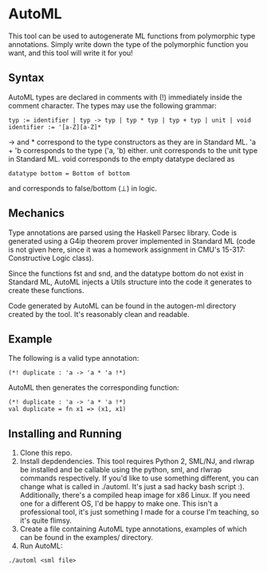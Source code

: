 # AutoML

This tool can be used to autogenerate ML functions from polymorphic type annotations. Simply write down the type of the 
polymorphic function you want, and this tool will write it for you!

## Syntax

AutoML types are declared in comments with (!) immediately inside the comment character. The types may use the following grammar:

```
typ := identifier | typ -> typ | typ * typ | typ + typ | unit | void
identifier := '[a-Z][a-Z]*
```

-> and * correspond to the type constructors as they are in Standard ML. 'a + 'b corresponds to the type ('a, 'b) either. 
unit corresponds to the unit type in Standard ML. void corresponds to the empty datatype declared as 
```
datatype bottom = Bottom of bottom
```
and corresponds to false/bottom (⊥) in logic. 

## Mechanics

Type annotations are parsed using the Haskell Parsec library. Code is generated using a G4ip theorem prover implemented in 
Standard ML (code is not given here, since it was a homework assignment in CMU's 15-317: Constructive Logic class).

Since the functions fst and snd, and the datatype bottom do not exist in Standard ML, AutoML injects a Utils structure into 
the code it generates to create these functions. 

Code generated by AutoML can be found in the autogen-ml directory created by the tool. It's reasonably clean and readable.

## Example
The following is a valid type annotation:

```
(*! duplicate : 'a -> 'a * 'a !*)
```

AutoML then generates the corresponding function:

```
(*! duplicate : 'a -> 'a * 'a !*)
val duplicate = fn x1 => (x1, x1)
```

## Installing and Running
1. Clone this repo.
2. Install depdendencies. This tool requires Python 2, SML/NJ, and rlwrap be installed and be callable using the python, sml, and rlwrap commands respectively. If you'd like to use something different, you can change what is called in ./automl. It's just a sad hacky bash script :). Additionally, there's a compiled heap image for x86 Linux. If you need one for a different OS, I'd be happy to make one. This isn't a professional tool, it's just something I made for a course I'm teaching, so it's quite flimsy. 
3. Create a file containing AutoML type annotations, examples of which can be found in the examples/ directory.
4. Run AutoML:
```
./automl <sml file>
```
